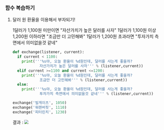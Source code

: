 ### **함수 복습하기**

1. 달러 원 환율을 이용해서 부자되기!

   1달러가 1,100원 미만이면 "자산가치가 높은 달러를 사자"
   1달러가 1,100원 이상 1,200원 이하라면 "조금만 더 고민해봐"
   1달러가 1,200원 초과라면 "투자가치 측면에서 의미없을것 같네" 

   ```python
   def exchange(listener, current):
     if current < 1100:
       print('''%s야, 오늘 환율이 %d원인데, 달러를 사는게 좋을까? 
               자산가치가 높은 달러를 사자''' % (listener,current))
     elif current >=1100 and current <=1200:
       print('''%s야, 오늘 환율이 %d원인데, 달러를 사는게 좋을까? 
               조금만 더 고민해봐''' % (listener,current))
     else:
       print('''%s야, 오늘 환율이 %d원인데, 달러를 사는게 좋을까? 
               투자가치 측면에서 의미없을것 같네''' % (listener,current))
   
   exchange('빌게이츠', 1050)
   exchange('워렌버핏', 1110)
   exchange('피터린치', 1230)
   
   ```
   
   결과 : 
   <img src="C:\Users\chois\Desktop\새 폴더\image-20201022150827793.png" style="zoom: 80%;" />